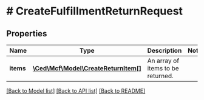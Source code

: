 # # CreateFulfillmentReturnRequest

## Properties

Name | Type | Description | Notes
------------ | ------------- | ------------- | -------------
**items** | [**\Ced\Mcf\Model\CreateReturnItem[]**](CreateReturnItem.md) | An array of items to be returned. |

[[Back to Model list]](../../README.md#models) [[Back to API list]](../../README.md#endpoints) [[Back to README]](../../README.md)
